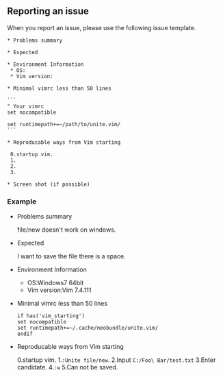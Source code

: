 ## Reporting an issue

When you report an issue, please use the following issue template.

    * Problems summary

    * Expected

    * Environment Information
     * OS:
     * Vim version:

    * Minimal vimrc less than 50 lines

    ```
    " Your vimrc
    set nocompatible

    set runtimepath+=~/path/to/unite.vim/
    ```

    * Reproducable ways from Vim starting

     0.startup vim.
     1.
     2.
     3.

    * Screen shot (if possible)

### Example

* Problems summary

  file/new doesn't work on windows.

* Expected

  I want to save the file there is a space.

* Environment Information
  * OS:Windows7 64bit
  * Vim version:Vim 7.4.111

* Minimal vimrc less than 50 lines

  ```
  if has('vim_starting')
  set nocompatible
  set runtimepath+=~/.cache/neobundle/unite.vim/
  endif
  ```

* Reproducable ways from Vim starting

  0.startup vim.
  1.`:Unite file/new`.
  2.Input `C:/Foo\ Bar/test.txt`
  3.Enter candidate.
  4.`:w`
  5.Can not be saved.
